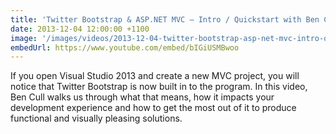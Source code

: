```yaml
---
title: 'Twitter Bootstrap & ASP.NET MVC — Intro / Quickstart with Ben Cull'
date: 2013-12-04 12:00:00 +1100
image: '/images/videos/2013-12-04-twitter-bootstrap-asp-net-mvc-intro-quickstart-with-ben-cull.jpg'
embedUrl: https://www.youtube.com/embed/bIGiUSMBwoo
---
```


If you open Visual Studio 2013 and create a new MVC project, you will notice that Twitter Bootstrap is now built in to the program. In this video, Ben Cull walks us through what that means, how it impacts your development experience and how to get the most out of it to produce functional and visually pleasing solutions.

